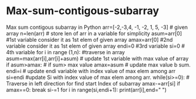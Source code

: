# Max-sum-contigous-subarray
Max sum contigous subarray in Python
arr=[-2,-3,4, -1, -2, 1, 5, -3]  # given array
n=len(arr) # store len of arr in a variable for simplicity
asum=arr[0]    #1st variable consider it as 1st elem of given array
amax=arr[0]    #2nd variable consider it as 1st elem of given array
endi=0         #3rd variable 
si=0          # 4th variable
for i in range (1,n):   #traverse in array
	asum=max(arr[i],arr[i]+asum)   # update 1st variable with max value of array
	if asum>amax:    # if sum> max value
		amax=asum      # update max value b sum.
		endi=i         # update endi variable with index value of max elem among arr
si=endi            #update Si with index value of max elem among arr.
while(si>=0):      # Traverse in left direction for  find start Index of subarray
	amax-=arr[si]
	if amax==0:
		break
	si-=1
for i in range(si,endi+1):
	print(arr[i],end=" ")
